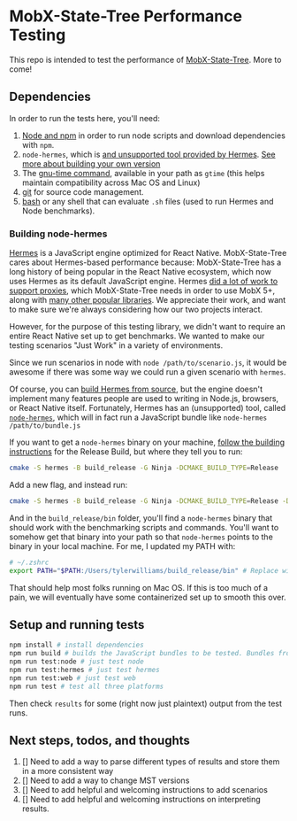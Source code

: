 # MobX-State-Tree Performance Testing

This repo is intended to test the performance of [MobX-State-Tree](https://github.com/mobxjs/mobx-state-tree). More to come!

## Dependencies

In order to run the tests here, you'll need:

1. [Node and npm](https://docs.npmjs.com/downloading-and-installing-node-js-and-npm) in order to run node scripts and download dependencies with `npm`.
2. `node-hermes`, which is [and unsupported tool provided by Hermes](https://github.com/tmikov/hermes/tree/fb7a2486787a2659f194936573c9a2cd1370541b/tools/node-hermes). [See more about building your own version](#building-node-hermes)
3. The [gnu-time command](https://www.gnu.org/software/time/), available in your path as `gtime` (this helps maintain compatibility across Mac OS and Linux)
4. [git](https://git-scm.com/) for source code management.
5. [bash](https://www.gnu.org/software/bash/) or any shell that can evaluate `.sh` files (used to run Hermes and Node benchmarks).

### Building node-hermes

[Hermes](https://hermesengine.dev/) is a JavaScript engine optimized for React Native. MobX-State-Tree cares about Hermes-based performance because: MobX-State-Tree has a long history of being popular in the React Native ecosystem, which now uses Hermes as its default JavaScript engine. Hermes [did a lot of work to support proxies](https://reactnative.dev/blog/2021/03/12/version-0.64#hermes-with-proxy-support), which MobX-State-Tree needs in order to use MobX 5+, along with [many other popular libraries](https://github.com/facebook/hermes/issues/33). We appreciate their work, and want to make sure we're always considering how our two projects interact.

However, for the purpose of this testing library, we didn't want to require an entire React Native set up to get benchmarks. We wanted to make our testing scenarios "Just Work" in a variety of environments.

Since we run scenarios in node with `node /path/to/scenario.js`, it would be awesome if there was some way we could run a given scenario with `hermes`.

Of course, you can [build Hermes from source](https://hermesengine.dev/docs/building-and-running#building-on-linux-and-macos), but the engine doesn't implement many features people are used to writing in Node.js, browsers, or React Native itself. Fortunately, Hermes has an (unsupported) tool, called [`node-hermes`](https://github.com/tmikov/hermes/tree/fb7a2486787a2659f194936573c9a2cd1370541b/tools/node-hermes), which will in fact run a JavaScript bundle like `node-hermes /path/to/bundle.js`

If you want to get a `node-hermes` binary on your machine, [follow the building instructions](https://hermesengine.dev/docs/building-and-running#building-on-linux-and-macos) for the Release Build, but where they tell you to run:

```sh
cmake -S hermes -B build_release -G Ninja -DCMAKE_BUILD_TYPE=Release
```

Add a new flag, and instead run:

```sh
cmake -S hermes -B build_release -G Ninja -DCMAKE_BUILD_TYPE=Release -DHERMES_BUILD_NODE_HERMES=ON
```

And in the `build_release/bin` folder, you'll find a `node-hermes` binary that should work with the benchmarking scripts and commands. You'll want to somehow get that binary into your path so that `node-hermes` points to the binary in your local machine. For me, I updated my PATH with:

```sh
# ~/.zshrc
export PATH="$PATH:/Users/tylerwilliams/build_release/bin" # Replace with the path to your local build here
```

That should help most folks running on Mac OS. If this is too much of a pain, we will eventually have some containerized set up to smooth this over.

## Setup and running tests

```sh
npm install # install dependencies
npm run build # builds the JavaScript bundles to be tested. Bundles from ./scenarios -> build/(node | web)
npm run test:node # just test node
npm run test:hermes # just test hermes
npm run test:web # just test web
npm run test # test all three platforms
```

Then check `results` for some (right now just plaintext) output from the test runs.

## Next steps, todos, and thoughts

1. [] Need to add a way to parse different types of results and store them in a more consistent way
1. [] Need to add a way to change MST versions
1. [] Need to add helpful and welcoming instructions to add scenarios
1. [] Need to add helpful and welcoming instructions on interpreting results.
